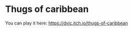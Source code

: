 # Thugs of caribbean

You can play it here: <a href="https://dvic.itch.io/thugs-of-caribbean" target="_blank">https://dvic.itch.io/thugs-of-caribbean</a>
